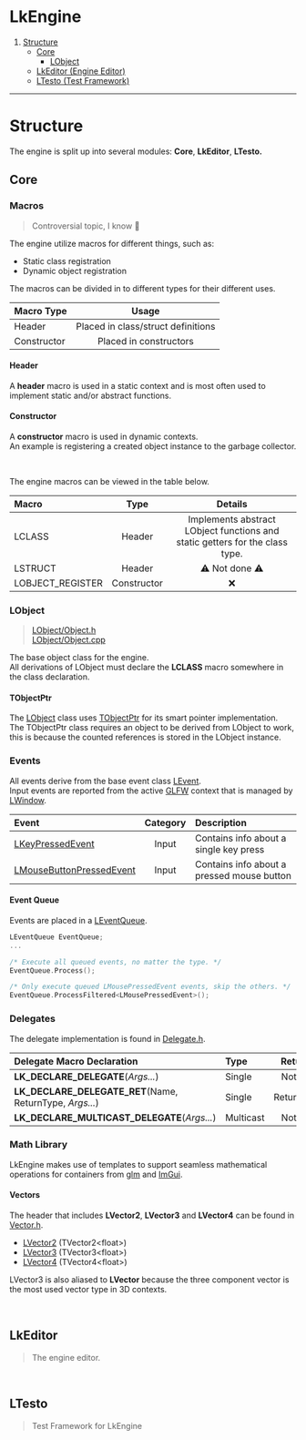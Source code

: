 # LkEngine

1. [Structure](#Engine-Structure)
    * [Core](#Engine-Core)
        * [LObject](#Engine-Core-LObject)
    * [LkEditor (Engine Editor)](#Engine-Editor)
    * [LTesto (Test Framework)](#Engine-TestFramework)

---

# Structure <a id="Engine-Structure"></a>

The engine is split up into several modules: **Core**, **LkEditor**, **LTesto.**

## Core <a id="Engine-Core"></a>

### Macros
> Controversial topic, I know :100:

The engine utilize macros for different things, such as:
 * Static class registration
 * Dynamic object registration

The macros can be divided in to different types for their different uses.

| Macro Type | Usage |
| :-------- | :-------: |
| Header | Placed in class/struct definitions |
| Constructor | Placed in constructors | 

#### Header 
A **header** macro is used in a static context and is most often used to implement static and/or abstract functions.

#### Constructor
A **constructor** macro is used in dynamic contexts.  
An example is registering a created object instance to the garbage collector.

<br>

The engine macros can be viewed in the table below.

| Macro |  Type | Details |
| :-------- | :---: | :-------: |
| LCLASS | Header | Implements abstract LObject functions and static getters for the class type. |
| LSTRUCT | Header | :warning: Not done :warning: |
| LOBJECT_REGISTER | Constructor | :x: |


### LObject <a id="Engine-Core-LObject"></a>
> [LObject/Object.h](../LkEngine/Source/LkEngine/Core/LObject/Object.h)<br>
> [LObject/Object.cpp](../LkEngine/Source/LkEngine/Core/LObject/Object.cpp)

The base object class for the engine.  
All derivations of LObject must declare the **LCLASS** macro somewhere in the class declaration.

<!--
[TObjectPtr](../LkEngine/Source/LkEngine/Core/LObject/ObjectPtr.h) 
-->

#### TObjectPtr <a id="Engine-Core-TObjectPtr"></a>
The [LObject](../LkEngine/Source/LkEngine/Core/LObject/Object.h) class uses [TObjectPtr](../LkEngine/Source/LkEngine/Core/LObject/ObjectPtr.h) for its smart pointer implementation.  
The TObjectPtr class requires an object to be derived from LObject to work, this is because the counted references is stored in the LObject instance.
<br>


### Events <a id="Engine-Events"></a>
All events derive from the base event class [LEvent](../LkEngine/Source/LkEngine/Core/Event/Event.h).  
Input events are reported from the active [GLFW](https://www.glfw.org/) context that is managed by [LWindow](../LkEngine/Source/LkEngine/Core/Window.h).  

| Event | Category | Description |
| :---- | :----: | :---- |
| [LKeyPressedEvent](../LkEngine/Source/LkEngine/Core/Event/KeyEvent.h) |  Input | Contains info about a single key press |
| [LMouseButtonPressedEvent](../LkEngine/Source/LkEngine/Core/Event/MouseEvent.h) |  Input | Contains info about a pressed mouse button |


#### Event Queue
Events are placed in a [LEventQueue](../LkEngine/Source/LkEngine/Core/Event/EventQueue.h).

```cpp
LEventQueue EventQueue;
...

/* Execute all queued events, no matter the type. */
EventQueue.Process();

/* Only execute queued LMousePressedEvent events, skip the others. */
EventQueue.ProcessFiltered<LMousePressedEvent>();
```

### Delegates <a id="Engine-Delegates"></a>

The delegate implementation is found in [Delegate.h](../LkEngine/Source/LkEngine/Core/Delegate/Delegate.h).

| Delegate Macro Declaration | Type | Returns |
| :-------- | :------- | :---: |
| **LK_DECLARE_DELEGATE**(*Args...*) | Single | Nothing |
| **LK_DECLARE_DELEGATE_RET**(Name, ReturnType, *Args...*) | Single | ReturnType |
| **LK_DECLARE_MULTICAST_DELEGATE**(*Args...*) | Multicast | Nothing |


### Math Library
LkEngine makes use of templates to support seamless mathematical operations for containers from [glm](https://github.com/g-truc/glm) and [ImGui](https://github.com/ocornut/imgui).

#### Vectors
The header that includes **LVector2**, **LVector3** and **LVector4** can be found in [Vector.h](../LkEngine/Source/LkEngine/Core/Math/Vector.h).

* [LVector2](../LkEngine/Source/LkEngine/Core/Math/Vector2.h) (TVector2\<float\>)
* [LVector3](../LkEngine/Source/LkEngine/Core/Math/Vector3.h) (TVector3\<float\>)
* [LVector4](../LkEngine/Source/LkEngine/Core/Math/Vector4.h) (TVector4\<float\>)

LVector3 is also aliased to **LVector** because the three component vector is the most used vector type in 3D contexts.


<br>

## LkEditor <a id="Engine-Editor"></a>
> The engine editor.


<br>

## LTesto<a id="Engine-TestFramework"></a>
> Test Framework for LkEngine


